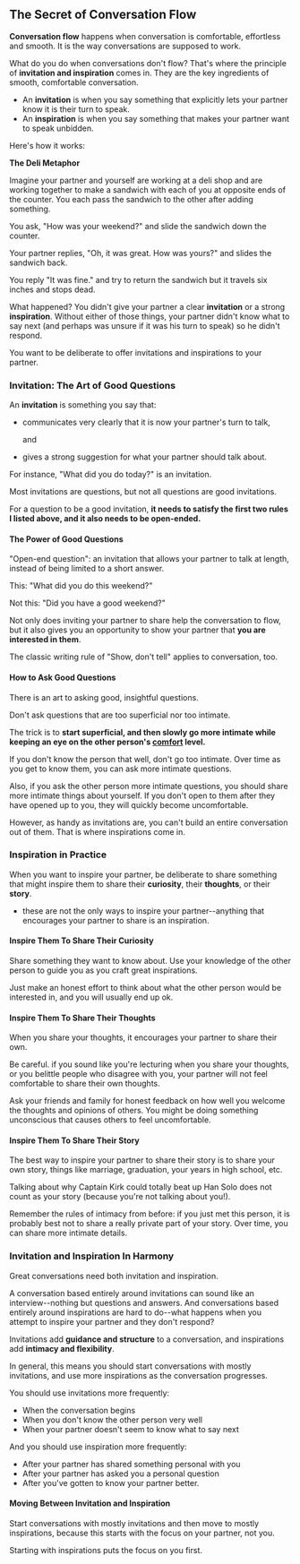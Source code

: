## The Secret of Conversation Flow

**Conversation flow** happens when conversation is comfortable, effortless and smooth. It is the way conversations are supposed to work.

What do you do when conversations don't flow? That's where the principle of **invitation and inspiration** comes in. They are the key ingredients of smooth, comfortable conversation.

- An **invitation** is when you say something that explicitly lets your partner know it is their turn to speak.
- An **inspiration** is when you say something that makes your partner want to speak unbidden.

Here's how it works:

**The Deli Metaphor**

Imagine your partner and yourself are working at a deli shop and are working together to make a sandwich with each of you at opposite ends of the counter. You each pass the sandwich to the other after adding something.

You ask, "How was your weekend?" and slide the sandwich down the counter.

Your partner replies, "Oh, it was great. How was yours?" and slides the sandwich back.

You reply "It was fine." and try to return the sandwich but it travels six inches and stops dead.

What happened? You didn't give your partner a clear **invitation** or a strong **inspiration**. Without either of those things, your partner didn't know what to say next (and perhaps was unsure if it was his turn to speak) so he didn't respond.

You want to be deliberate to offer invitations and inspirations to your partner.

### Invitation: The Art of Good Questions

An **invitation** is something you say that:

- communicates very clearly that it is now your partner's turn to talk,

  and

- gives a strong suggestion for what your partner should talk about.

For instance, "What did you do today?" is an invitation.

Most invitations are questions, but not all questions are good invitations.

For a question to be a good invitation, **it needs to satisfy the first two rules I listed above, and it also needs to be open-ended.**

#### The Power of Good Questions

"Open-end question": an invitation that allows your partner to talk at length, instead of being limited to a short answer.

This: "What did you do this weekend?"

Not this: "Did you have a good weekend?"

Not only does inviting your partner to share help the conversation to flow, but it also gives you an opportunity to show your partner that **you are interested in them**.

The classic writing rule of "Show, don't tell" applies to conversation, too.

#### How to Ask Good Questions

There is an art to asking good, insightful questions.

Don't ask questions that are too superficial nor too intimate.

The trick is to **start superficial, and then slowly go more intimate while keeping an eye on the other person's <u>comfort</u> level.**

If you don't know the person that well, don't go too intimate. Over time as you get to know them, you can ask more intimate questions.

Also, if you ask the other person more intimate questions, you should share more intimate things about yourself. If you don't open to them after they have opened up to you, they will quickly become uncomfortable.

However, as handy as invitations are, you can't build an entire conversation out of them. That is where inspirations come in.

### Inspiration in Practice

When you want to inspire your partner, be deliberate to share something that might inspire them to share their **curiosity**, their **thoughts**, or their **story**.

- these are not the only ways to inspire your partner--anything that encourages your partner to share is an inspiration.

#### Inspire Them To Share Their Curiosity

Share something they want to know about. Use your knowledge of the other person to guide you as you craft great inspirations.

Just make an honest effort to think about what the other person would be interested in, and you will usually end up ok.

#### Inspire Them To Share Their Thoughts

When you share your thoughts, it encourages your partner to share their own.

Be careful. if you sound like you're lecturing when you share your thoughts, or you belittle people who disagree with you, your partner will not feel comfortable to share their own thoughts.

Ask your friends and family for honest feedback on how well you welcome the thoughts and opinions of others. You might be doing something unconscious that causes others to feel uncomfortable.

#### Inspire Them To Share Their Story

The best way to inspire your partner to share their story is to share your own story, things like marriage, graduation, your years in high school, etc.

Talking about why Captain Kirk could totally beat up Han Solo does not count as your story (because you're not talking about you!).

Remember the rules of intimacy from before: if you just met this person, it is probably best not to share a really private part of your story. Over time, you can share more intimate details.

### Invitation and Inspiration In Harmony

Great conversations need both invitation and inspiration.

A conversation based entirely around invitations can sound like an interview--nothing but questions and answers. And conversations based entirely around inspirations are hard to do--what happens when you attempt to inspire your partner and they don't respond?

Invitations add **guidance and structure** to a conversation, and inspirations add **intimacy and flexibility**.

In general, this means you should start conversations with mostly invitations, and use more inspirations as the conversation progresses.

You should use invitations more frequently:

- When the conversation begins
- When you don't know the other person very well
- When your partner doesn't seem to know what to say next

And you should use inspiration more frequently:

- After your partner has shared something personal with you
- After your partner has asked you a personal question
- After you've gotten to know your partner better.

#### Moving Between Invitation and Inspiration

Start conversations with mostly invitations and then move to mostly inspirations, because this starts with the focus on your partner, not you.

Starting with inspirations puts the focus on you first.